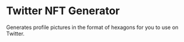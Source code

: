 # Twitter NFT Generator

Generates profile pictures in the format of hexagons for you to use on Twitter.
